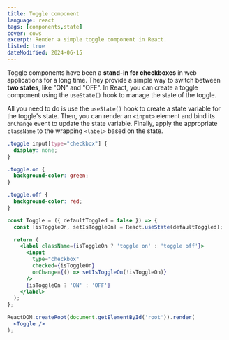 ```yaml
---
title: Toggle component
language: react
tags: [components,state]
cover: cows
excerpt: Render a simple toggle component in React.
listed: true
dateModified: 2024-06-15
---
```


Toggle components have been a **stand-in for checkboxes** in web applications for a long time. They provide a simple way to switch between **two states**, like "ON" and "OFF". In React, you can create a toggle component using the `useState()` hook to manage the state of the toggle.

All you need to do is use the `useState()` hook to create a state variable for the toggle's state. Then, you can render an `<input>` element and bind its `onChange` event to update the state variable. Finally, apply the appropriate `className` to the wrapping `<label>` based on the state.

```css
.toggle input[type="checkbox"] {
  display: none;
}

.toggle.on {
  background-color: green;
}

.toggle.off {
  background-color: red;
}
```

```jsx
const Toggle = ({ defaultToggled = false }) => {
  const [isToggleOn, setIsToggleOn] = React.useState(defaultToggled);

  return (
    <label className={isToggleOn ? 'toggle on' : 'toggle off'}>
      <input
        type="checkbox"
        checked={isToggleOn}
        onChange={() => setIsToggleOn(!isToggleOn)}
      />
      {isToggleOn ? 'ON' : 'OFF'}
    </label>
  );
};

ReactDOM.createRoot(document.getElementById('root')).render(
  <Toggle />
);
```
